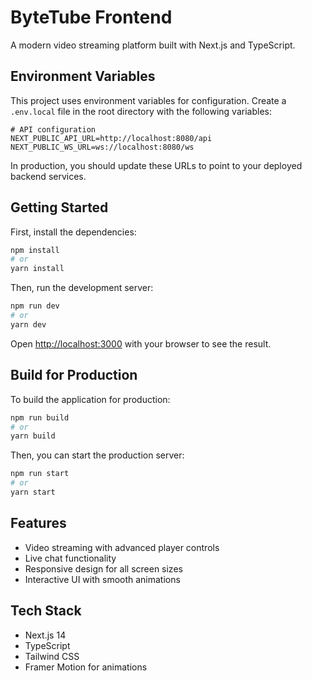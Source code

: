 # ByteTube Frontend

A modern video streaming platform built with Next.js and TypeScript.

## Environment Variables

This project uses environment variables for configuration. Create a `.env.local` file in the root directory with the following variables:

```
# API configuration
NEXT_PUBLIC_API_URL=http://localhost:8080/api
NEXT_PUBLIC_WS_URL=ws://localhost:8080/ws
```

In production, you should update these URLs to point to your deployed backend services.

## Getting Started

First, install the dependencies:

```bash
npm install
# or
yarn install
```

Then, run the development server:

```bash
npm run dev
# or
yarn dev
```

Open [http://localhost:3000](http://localhost:3000) with your browser to see the result.

## Build for Production

To build the application for production:

```bash
npm run build
# or
yarn build
```

Then, you can start the production server:

```bash
npm run start
# or
yarn start
```

## Features

- Video streaming with advanced player controls
- Live chat functionality
- Responsive design for all screen sizes
- Interactive UI with smooth animations

## Tech Stack

- Next.js 14
- TypeScript
- Tailwind CSS
- Framer Motion for animations 